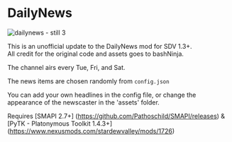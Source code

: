 # DailyNews

![dailynews - still 3](https://cloud.githubusercontent.com/assets/5581855/25777459/443cd26e-329b-11e7-9b9f-d78496c194e3.png)



This is an unofficial update to the DailyNews mod for SDV 1.3+.  
All credit for the original code and assets goes to bashNinja.




The channel airs every Tue, Fri, and Sat. 


The news items are chosen randomly from `config.json`



You can add your own headlines in the config file, or change the appearance of the newscaster in the 'assets' folder.



Requires [SMAPI 2.7+] (https://github.com/Pathoschild/SMAPI/releases) 
& [PyTK - Platonymous Toolkit 1.4.3+] (https://www.nexusmods.com/stardewvalley/mods/1726)